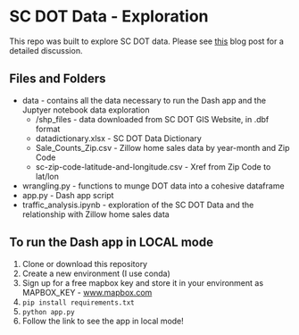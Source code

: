 # SC DOT Data - Exploration

This repo was built to explore SC DOT data. Please see <a href="">this</a> blog post for a detailed discussion.

## Files and Folders
- data - contains all the data necessary to run the Dash app and the Juptyer notebook data exploration
    - /shp_files - data downloaded from SC DOT GIS Website, in .dbf format
    - datadictionary.xlsx - SC DOT Data Dictionary
    - Sale_Counts_Zip.csv - Zillow home sales data by year-month and Zip Code
    - sc-zip-code-latitude-and-longitude.csv - Xref from Zip Code to lat/lon
- wrangling.py - functions to munge DOT data into a cohesive dataframe
- app.py - Dash app script
- traffic_analysis.ipynb - exploration of the SC DOT Data and the relationship with Zillow home sales data

## To run the Dash app in LOCAL mode
1. Clone or download this repository
2. Create a new environment (I use conda)
3. Sign up for a free mapbox key and store it in your environment as MAPBOX_KEY - www.mapbox.com
3. `pip install requirements.txt`
4. `python app.py`
5. Follow the link to see the app in local mode!